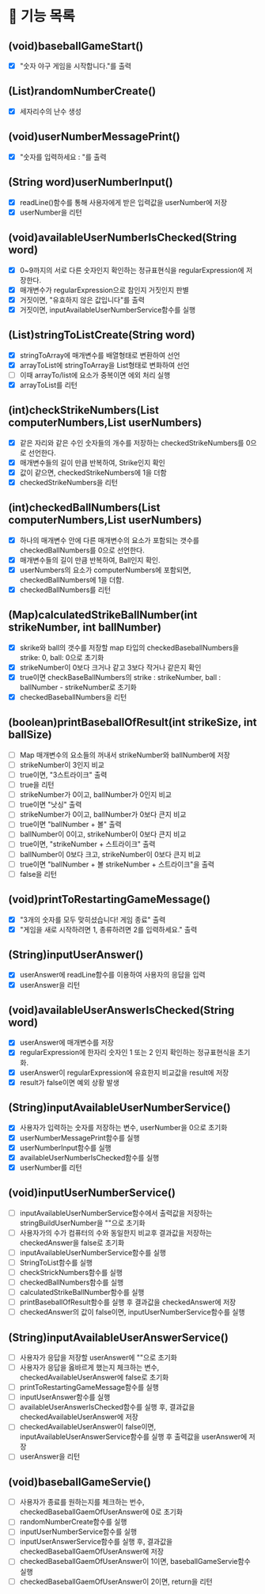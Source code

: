 # 🚀 기능 목록
##  (void)baseballGameStart()
- [x] "숫자 야구 게임을 시작합니다."를 출력

## (List<Integer>)randomNumberCreate()
- [x] 세자리수의 난수 생성

## (void)userNumberMessagePrint()
- [x] "숫자를 입력하세요 : "를 출력

## (String word)userNumberInput()
- [x] readLine()함수를 통해 사용자에게 받은 입력값을 userNumber에 저장
- [x] userNumber을 리턴

## (void)availableUserNumberIsChecked(String word)
- [x] 0~9까지의 서로 다른 숫자인지 확인하는 정규표현식을 regularExpression에 저장한다.
- [x] 매개변수가 regularExpression으로 참인지 거짓인지 판별
- [x] 거짓이면, "유효하지 않은 값입니다"를 출력
- [x] 거짓이면, inputAvailableUserNumberService함수를 실행

## (List)stringToListCreate(String word)
- [x] stringToArray에 매개변수를 배열형태로 변환하여 선언
- [x] arrayToList에 stringToArray을 List형태로 변화하여 선언
- [ ] 이때 arrayTo/list에 요소가 중복이면 에외 처리 실행
- [x] arrayToList를 리턴

## (int)checkStrikeNumbers(List computerNumbers,List userNumbers)
- [x] 같은 자리와 같은 수인 숫자들의 개수를 저장하는 checkedStrikeNumbers를 0으로 선언한다.
- [x] 매개변수들의 길이 만큼 반복하여, Strike인지 확인
- [x] 값이 같으면, checkedStrikeNumbers에 1을 더함
- [x] checkedStrikeNumbers을 리턴

## (int)checkedBallNumbers(List computerNumbers,List userNumbers)
- [x] 하나의 매개변수 안에 다른 매개변수의 요소가 포함되는 갯수를 checkedBallNumbers를 0으로 선언한다.
- [x] 매개변수들의 길이 만큼 반복하여, Ball인지 확인.
- [x] userNumbers의 요소가 computerNumbers에 포함되면, checkedBallNumbers에 1을 더함.
- [x] checkedBallNumbers를 리턴

## (Map)calculatedStrikeBallNumber(int strikeNumber, int ballNumber)
- [x] skrike와 ball의 갯수를 저장할 map 타입의 checkedBaseballNumbers을 strike: 0, ball: 0으로 초기화
- [x] strikeNumber이 0보다 크거나 같고 3보다 작거나 같은지 확인
- [x] true이면 checkBaseBallNumbers의 strike : strikeNumber, ball : ballNumber - strikeNumber로 초기화
- [x] checkedBaseballNumbers을 리턴

## (boolean)printBaseballOfResult(int strikeSize, int ballSize)
- [ ] Map 매개변수의 요소들의 꺼내서 strikeNumber와 ballNumber에 저장
- [ ] strikeNumber이 3인지 비교
- [ ] true이면, "3스트라이크" 출력
- [ ] true을 리턴
- [ ] strikeNumber가 0이고, ballNumber가 0인지 비교
- [ ] true이면 "낫싱" 출력
- [ ] strikeNumber가 0이고, ballNumber가 0보다 큰지 비교
- [ ] true이면 "ballNumber + 볼" 출력
- [ ] ballNumber이 0이고, strikeNumber이 0보다 큰지 비교
- [ ] true이면, "strikeNumber + 스트라이크" 출력
- [ ] ballNumber이 0보다 크고, strikeNumber이 0보다 큰지 비교
- [ ] true이면 "ballNumber + 볼 strikeNumber + 스트라이크"을 출력
- [ ] false을 리턴

## (void)printToRestartingGameMessage()
- [x] "3개의 숫자를 모두 맞히셨습니다! 게임 종료" 출력
- [x] "게임을 새로 시작하려면 1, 종류하려면 2를 입력하세요." 출력

## (String)inputUserAnswer()
- [x] userAnswer에 readLine함수를 이용하여 사용자의 응답을 입력
- [x] userAnswer을 리턴

## (void)availableUserAnswerIsChecked(String word)
- [x] userAnswer에 매개변수를 저장
- [x] regularExpression에 한자리 숫자인 1 또는 2 인지 확인하는 정규표현식을 초기화.
- [x] userAnswer이 regularExpression에 유효한지 비교값을 result에 저장
- [x] result가 false이면 예외 상황 발생

## (String)inputAvailableUserNumberService()
- [x] 사용자가 입력하는 숫자를 저장하는 변수, userNumber을 0으로 초기화
- [x] userNumberMessagePrint함수를 실행
- [x] userNumberInput함수를 실행
- [x] availableUserNumberIsChecked함수를 실행
- [x] userNumber를 리턴

## (void)inputUserNumberService()
- [ ] inputAvailableUserNumberService함수에서 출력값을 저장하는 stringBuildUserNumber을 ""으로 초기화
- [ ] 사용자가의 수가 컴퓨터의 수와 동일한지 비교후 결과값을 저장하는 checkedAnswer을 false로 초기화
- [ ] inputAvailableUserNumberService함수를 실행
- [ ] StringToList함수를 실행
- [ ] checkStrickNumbers함수를 실행
- [ ] checkedBallNumbers함수를 실행
- [ ] calculatedStrikeBallNumber함수를 실행
- [ ] printBaseballOfResult함수를 실행 후 결과값을 checkedAnswer에 저장
- [ ] checkedAnswer의 값이 false이면, inputUserNumberService함수를 실행

## (String)inputAvailableUserAnswerService()
- [ ] 사용자가 응답을 저장할 userAnswer에 ""으로 초기화
- [ ] 사용자가 응답을 옳바르게 했는지 체크하는 변수, checkedAvailableUserAnswer에 false로 초기화
- [ ] printToRestartingGameMessage함수를 실행
- [ ] inputUserAnswer함수를 실행
- [ ] availableUserAnswerIsChecked함수를 실행 후, 결과값을 checkedAvailableUserAnswer에 저장
- [ ] checkedAvailableUserAnswer이 false이면, inputAvailableUserAnswerService함수를 실행 후 출력값을 userAnswer에 저장
- [ ] userAnswer을 리턴

## (void)baseballGameServie()
- [ ] 사용자가 종료를 원하는지를 체크하는 번수, checkedBaseballGaemOfUserAnswer에 0로 초기화 
- [ ] randomNumberCreate함수를 실행
- [ ] inputUserNumberService함수를 실행
- [ ] inputUserAnswerService함수를 실행 후, 결과값을 checkedBaseballGaemOfUserAnswer에 저장
- [ ] checkedBaseballGaemOfUserAnswer이 1이면, baseballGameServie함수 실행
- [ ] checkedBaseballGaemOfUserAnswer이 2이면, return을 리턴